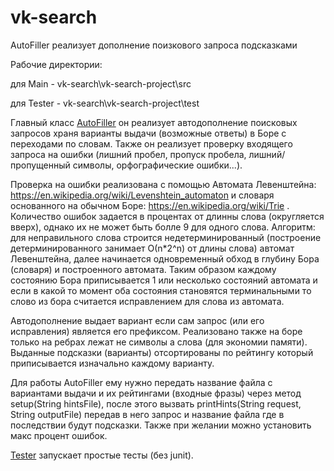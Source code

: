 # vk-search
AutoFiller реализует дополнение поизкового запроса подсказками

Рабочие директории: 

  для Main - vk-search\vk-search-project\src
  
  для Tester -  vk-search\vk-search-project\test
  
Главный класс [AutoFiller](https://github.com/duvik114/vk-search/blob/main/vk-search-project/src/AutoFiller.java) он реализует автодополнение поисковых запросов храня варианты выдачи (возможные ответы) в Боре с переходами по словам. Также он реализует проверку входящего запроса на ошибки (лишний пробел, пропуск пробела, лишний/пропущенный символы, орфографические ошибки...). 

Проверка на ошибки реализована с помощью Автомата Левенштейна: https://en.wikipedia.org/wiki/Levenshtein_automaton и словаря основанного на обычном Боре: https://en.wikipedia.org/wiki/Trie . Количество ошибок задается в процентах от длинны слова (округляется вверх), однако их не может быть болле 9 для одного слова. Алгоритм: для неправильного слова строится недетерминированный (построение детерминированного занимает О(n*2^n) от длины слова) автомат Левенштейна, далее начинается одновременный обход в глубину Бора (словаря) и построенного автомата. Таким образом каждому состоянию Бора приписывается 1 или несколько состояний автомата и если в какой то момент оба состояния становятся терминальными то слово из бора считается исправлением для слова из автомата.

Автодополнение выдает вариант если сам запрос (или его исправления) является его префиксом. Реализовано также на боре только на ребрах лежат не символы а слова (для экономии памяти). Выданные подсказки (варианты) отсортированы по рейтингу который приписывается изначально каждому варианту.

Для работы AutoFiller ему нужно передать название файла с вариантами выдачи и их рейтингами (входные фразы) через метод setup(String hintsFile), после этого вызвать printHints(String request, String outputFile) передав в него запрос и название файла где в последствии будут подсказки. Также при желании можно установить макс процент ошибок.

[Tester](https://github.com/duvik114/vk-search/blob/main/vk-search-project/test/Tester.java) запускает простые тесты (без junit).
